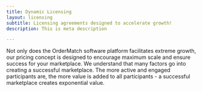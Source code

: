 ```yaml
---
title: Dynamic Licensing
layout: licensing
subtitle: Licensing agreements designed to accelerate growth!
description: This is meta description

---
```

Not only does the OrderMatch software platform facilitates extreme growth, our pricing concept is designed to encourage maximum scale and ensure success for your marketplace. We understand that many factors go into creating a successful marketplace. The more active and engaged participants are, the more value is added to all participants - a successful marketplace creates exponential value.